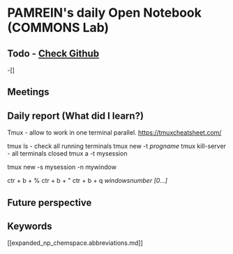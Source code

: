 
# PAMREIN's daily Open Notebook (COMMONS Lab)

## Todo - [Check Github](https://github.com/orgs/commons-research/projects/2/views/1)
-[]


## Meetings



## Daily report (What did I learn?)
Tmux - allow to work in one terminal parallel.
<https://tmuxcheatsheet.com/>

tmux ls - check all running terminals
tmux new -t *progname*
tmux kill-server - all terminals closed
tmux a -t mysession

tmux new -s mysession -n mywindow 


ctr + b + %
ctr + b + "
ctr + b + q *windowsnumber [0...]*


## Future perspective



## Keywords
[[expanded_np_chemspace.abbreviations.md]]
